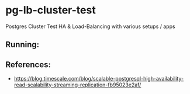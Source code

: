 # pg-lb-cluster-test
Postgres Cluster Test HA & Load-Balancing with various setups / apps


## Running:


## References:
- https://blog.timescale.com/blog/scalable-postgresql-high-availability-read-scalability-streaming-replication-fb95023e2af/

